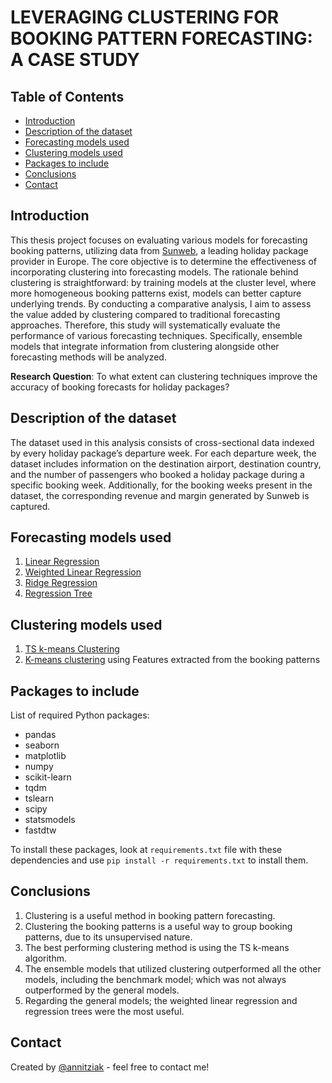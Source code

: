 # LEVERAGING CLUSTERING FOR BOOKING PATTERN FORECASTING: A CASE STUDY

## Table of Contents
* [Introduction](#introduction)
* [Description of the dataset](#description-of-the-dataset)
* [Forecasting models used](#forecasting-models-used)
* [Clustering models used](#clustering-models-used)
* [Packages to include](#packages-to-include)
* [Conclusions](#conclusions)
* [Contact](#contact)

## Introduction 
This thesis project focuses on evaluating various models for forecasting booking patterns, utilizing data from [Sunweb](https://www.sunweb.nl/), a leading holiday package provider in Europe. The core objective is to determine the effectiveness of incorporating clustering into forecasting models. The rationale behind clustering is straightforward: by training models at the cluster level, where more homogeneous booking patterns exist, models can better capture underlying trends. By conducting a comparative analysis, I aim to assess the value added by clustering compared to traditional forecasting approaches. Therefore, this study will systematically evaluate the performance of various forecasting techniques. Specifically, ensemble models that integrate information from clustering alongside other forecasting methods will be analyzed.

**Research Question**: To what extent can clustering techniques improve the accuracy of booking forecasts for holiday packages?

## Description of the dataset
The dataset used in this analysis consists of cross-sectional data indexed by every holiday package’s departure week. For each departure week, the dataset includes information on the destination airport, destination country, and the number of passengers who booked a holiday package during a specific booking week. Additionally, for the booking weeks present in the dataset, the corresponding revenue and margin generated by Sunweb is captured.

## Forecasting models used
1. [Linear Regression](https://scikit-learn.org/stable/modules/generated/sklearn.linear_model.LinearRegression.html)
2. [Weighted Linear Regression](https://scikit-learn.org/stable/modules/generated/sklearn.linear_model.LinearRegression.html#sklearn.linear_model.LinearRegression)
3. [Ridge Regression](https://scikit-learn.org/stable/modules/generated/sklearn.linear_model.Ridge.html)
4. [Regression Tree](https://scikit-learn.org/stable/modules/generated/sklearn.tree.DecisionTreeRegressor.html)

## Clustering models used
1. [TS k-means Clustering](https://tslearn.readthedocs.io/en/stable/gen_modules/clustering/tslearn.clustering.TimeSeriesKMeans.html)
2. [K-means clustering](https://scikit-learn.org/stable/modules/generated/sklearn.cluster.KMeans.html) using Features extracted from the booking patterns

## Packages to include
List of required Python packages:
- pandas
- seaborn
- matplotlib
- numpy
- scikit-learn
- tqdm
- tslearn
- scipy
- statsmodels
- fastdtw

To install these packages, look at `requirements.txt` file with these dependencies and use `pip install -r requirements.txt` to install them.

## Conclusions
<ol>
  <li>Clustering is a useful method in booking pattern forecasting. 
  <li>Clustering the booking patterns is a useful way to group booking patterns, due to its unsupervised nature. 
  <li> The best performing clustering method is using the TS k-means algorithm.
  <li>The ensemble models that utilized clustering outperformed all the other models, including the benchmark model; which was not always outperformed by the general models.
<li> Regarding the general models; the weighted linear regression and regression trees were the most useful.
</ol>

## Contact
Created by [@annitziak](https://github.com/annitziak) - feel free to contact me!
